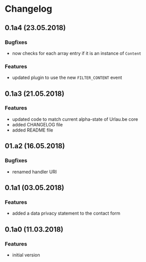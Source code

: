 # Changelog

## 0.1a4 (23.05.2018)
### Bugfixes
* now checks for each array entry if it is an instance of `Content`
### Features
* updated plugin to use the new `FILTER_CONTENT` event

## 0.1a3 (21.05.2018)
### Features
* updated code to match current alpha-state of Urlau.be core
* added CHANGELOG file
* added README file

## 01.a2 (16.05.2018)
### Bugfixes
* renamed handler URI

## 0.1a1 (03.05.2018)
### Features
* added a data privacy statement to the contact form

## 0.1a0 (11.03.2018)
### Features
* initial version


